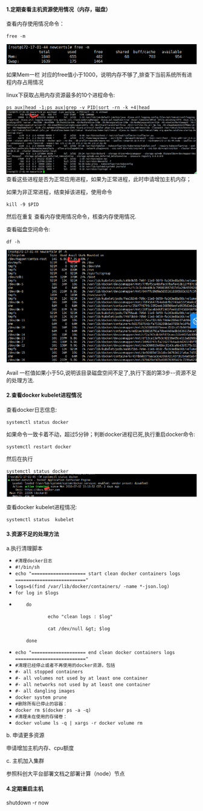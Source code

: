 #### **1.定期查看主机资源使用情况（内存，磁盘）**

查看内存使用情况命令：

`free -m`

![](/assets/24.png)

如果Mem一栏 对应的free值小于1000，说明内存不够了,排查下当前系统所有进程内存占用情况

linux下获取占用内存资源最多的10个进程命令:

`ps aux|head -1;ps aux|grep -v PID|sort -rn -k +4|head`![](/assets/26.png)查看这些进程是否为正常应用进程，如果为正常进程，此时申请增加主机内存；

如果为非正常进程，结束掉该进程，使用命令

`kill -9 $PID`

然后在重复 查看内存使用情况命令，核查内存使用情况.

查看磁盘空间命令:

`df -h`

![](/assets/28.png)

Avail 一栏值如果小于5G,说明该目录磁盘空间不足了,执行下面的第3步--资源不足的处理方法.

#### **2.查看docker kubelet进程情况**

查看docker日志信息:

`systemctl status docker`

如果命令一致卡着不动，超过5分钟；判断docker进程已死,执行重启docker命令:

`systemctl restart docker`

然后在执行

`systemctl status docker`![](/assets/31.png)

查看docker kubelet进程情况:

`systemctl status  kubelet`

#### **3.资源不足的处理方法**

a.执行清理脚本

* `#清理docker日志`
* `#!/bin/sh`
* `echo "==================== start clean docker containers logs =========================="`
* `logs=$(find /var/lib/docker/containers/ -name *-json.log)`
* `for log in $logs`
* ```
      do  

              echo "clean logs : $log"  

              cat /dev/null &gt; $log  

      done
  ```
* `echo "==================== end clean docker containers logs   =========================="`
* `#清理已经停止或者不再使用的docker资源，包括`
* `#- all stopped containers`
* `#- all volumes not used by at least one container`
* `#- all networks not used by at least one container`
* `#- all dangling images`
* `docker system prune`
* `#删除所有已停止的容器：`
* `docker rm $(docker ps -a -q)`
* `#清理未在使用的存储卷：`
* `docker volume ls -q | xargs -r docker volume rm`

b. 申请更多资源

申请增加主机内存、cpu额度

c. 主机加入集群

参照科创大平台部署文档之部署计算（node）节点

#### **4.定期重启主机**

shutdown -r now

